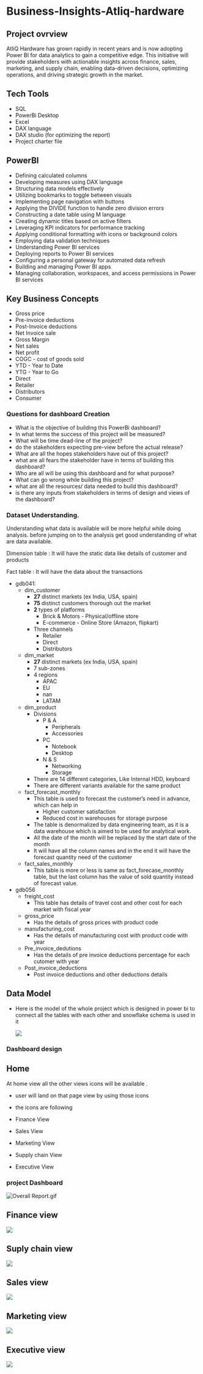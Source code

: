# Business-Insights-Atliq-hardware

## Project ovrview 

  AtliQ Hardware has grown rapidly in recent years and is now adopting Power BI for data analytics to gain a competitive edge. This initiative will provide stakeholders with actionable insights                       across finance, sales, marketing, and supply chain, enabling data-driven decisions, optimizing operations, and driving strategic growth in the market.

## Tech Tools
- SQL
- PowerBi Desktop
- Excel
- DAX language
- DAX studio (for optimizing the report)
- Project charter file

## PowerBI
- Defining calculated columns
- Developing measures using DAX language
- Structuring data models effectively
- Utilizing bookmarks to toggle between visuals
- Implementing page navigation with buttons
- Applying the DIVIDE function to handle zero division errors
- Constructing a date table using M language
- Creating dynamic titles based on active filters
- Leveraging KPI indicators for performance tracking
- Applying conditional formatting with icons or background colors
- Employing data validation techniques
- Understanding Power BI services
- Deploying reports to Power BI services
- Configuring a personal gateway for automated data refresh
- Building and managing Power BI apps
- Managing collaboration, workspaces, and access permissions in Power BI services

## Key Business Concepts
- Gross price
- Pre-invoice deductions
- Post-Invoice deductions
- Net Invoice sale
- Gross Margin
- Net sales
- Net profit
- COGC - cost of goods sold
- YTD - Year to Date
- YTG - Year to Go
- Direct
- Retailer
- Distributors
- Consumer

### Questions for dashboard Creation

- What is the objective of building this PowerBi dashboard?
- In what terms the success of this project will be measured?
- What will be time dead-line of the project?
- do the stakeholders expecting pre-view before the actual release?
- What are all the hopes stakeholders have out of this project?
- what are all fears the stakeholder have in terms of building this dashboard?
- Who are all will be using this dashboard and for what purpose?
- What can go wrong while building this project?
- what are all the resources/ data needed to build this dashboard?
- is there any inputs from stakeholders in terms of design and views of the dashboard?

### Dataset **Understanding.**

Understanding what data is available will be more helpful while doing analysis. before jumping on to the analysis get good understanding of what are data available.

Dimension table : It will have the static data like details of customer and products

Fact table : It will have the data about the transactions  

- gdb041:
    - dim_customer
        - **27** distinct markets (ex India, USA, spain)
        - **75** distinct customers thorough out the market
        - **2** types of platforms
            - Brick & Motors - Physical/offline store
            - E-commerce - Online Store (Amazon, flipkart)
        - Three channels
            - Retailer
            - Direct
            - Distributors
    - dim_market
        - **27** distinct markets (ex India, USA, spain)
        - 7 sub-zones
        - 4 regions
            - APAC
            - EU
            - nan
            - LATAM
    - dim_product
        - Divisions
            - P & A
                - Peripherals
                - Accessories
            - PC
                - Notebook
                - Desktop
            - N & S
                - Networking
                - Storage
        - There are 14 different categories, Like Internal HDD, keyboard
        - There are different variants available for the same product
    - fact_forecast_monthly
        - This table is used to forecast the customer’s need in advance, which can help in
            - Higher customer satisfaction
            - Reduced cost in warehouses for storage purpose
        - The table is denormalized by data engineering team, as it is a data warehouse which is aimed to be used for analytical work.
        - All the date of the month will be replaced by the start date of the month
        - It will have all the column names and in the end it will have the forecast quantity need of the customer
    - fact_sales_monthly
        - This table is more or less is same as fact_forecase_monthly table, but the last column has the value of sold quantity instead of forecast value.
- gdb056
    - freight_cost
        - This table has details of travel cost and other cost for each market with fiscal year
    - gross_price
        - Has the details of gross prices with product code
    - manufacturing_cost
        - Has the details of manufacturing cost with product code with year
    - Pre_invoice_dedutions
        - Has the details of pre invoice deductions percentage for each cutomer with year
    - Post_invoice_deductions
        - Post invoice deductions and other deductions details

 ## Data Model
 - Here is the model of the whole project which is designed in power bi to connect all the tables with each other and snowflake schema is used in it

   <img src="https://github.com/Attaulytics/Business-Insights-Atliq-hardware/blob/main/model%20view.png">

### Dashboard design

## Home 
At home view all the other views icons will be available .
- user will land on that page view by using those icons
- the icons are following

- Finance View
- Sales View
- Marketing View
- Supply chain View
- Executive View

### project Dashboard

![Overall Report.gif](https://github.com/Attaulytics/Business-Insights-Atliq-hardware/blob/main/conversions_67e6759bc811486f2833bd6e_conversion_V1.gif)

## Finance view

 <img src="https://github.com/Attaulytics/Business-Insights-Atliq-hardware/blob/main/finance.png">

## Suply chain view

 <img src="https://github.com/Attaulytics/Business-Insights-Atliq-hardware/blob/main/supply%20chain.png">
 
## Sales view
<img src="https://github.com/Attaulytics/Business-Insights-Atliq-hardware/blob/main/sales%20page.png">

## Marketing view

<img src="https://github.com/Attaulytics/Business-Insights-Atliq-hardware/blob/main/marketing.png">

## Executive view

<img src="https://github.com/Attaulytics/Business-Insights-Atliq-hardware/blob/main/executive.png">











     
  


              
                      
